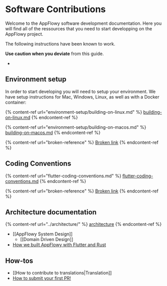# Software Contributions

Welcome to the AppFlowy software development documentation. Here you will find all of the ressources that you need to start developping on the AppFlowy project.



The following instructions have been known to work.

**Use caution when you deviate** from this guide.

*

## Environment setup

In order to start developing you will need to setup your environment. We have setup instructions for Mac, Windows, Linux, as well as with a Docker container:

{% content-ref url="environment-setup/building-on-linux.md" %}
[building-on-linux.md](environment-setup/building-on-linux.md)
{% endcontent-ref %}

{% content-ref url="environment-setup/building-on-macos.md" %}
[building-on-macos.md](environment-setup/building-on-macos.md)
{% endcontent-ref %}

{% content-ref url="broken-reference" %}
[Broken link](broken-reference)
{% endcontent-ref %}

## Coding Conventions

{% content-ref url="flutter-coding-conventions.md" %}
[flutter-coding-conventions.md](flutter-coding-conventions.md)
{% endcontent-ref %}

{% content-ref url="broken-reference" %}
[Broken link](broken-reference)
{% endcontent-ref %}

## Architecture documentation

{% content-ref url="../architecture/" %}
[architecture](../architecture/)
{% endcontent-ref %}

* \[\[AppFlowy System Design]]
  * \[\[Domain Driven Design]]
* [How we built AppFlowy with Flutter and Rust](https://github.com/AppFlowy-IO/appflowy/wiki/How-we-built-Appflowy-with-Flutter-and-Rust)

## How-tos

* \[\[How to contribute to translations|Translation]]
* [How to submit your first PR!](submitting-your-first-pull-request.md)
